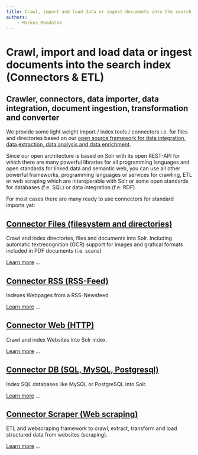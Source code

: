 ```yaml
---
title: Crawl, import and load data or ingest documents into the search index (Connectors & ETL)
authors:
    - Markus Mandalka
---
```


# Crawl, import and load data or ingest documents into the search index (Connectors & ETL)


## Crawler, connectors, data importer, data integration, document ingestion, transformation and converter

We provide some light weight import / index tools / connectors i.e. for files and directories based on our [open source framework for data integration, data extraction, data analysis and data enrichment](../../../etl).

Since our open architecture is based on Solr with its open REST-API for which there are many powerful libraries for all programming languages and open standards for linked data and semantic web, you can use all other powerful frameworks, programming languages or services for crawling, ETL or web scraping which are interoperable with Solr or some open standards for databases (f.e. SQL) or data integration (f.e. RDF).

For most cases there are many ready to use connectors for standard imports yet:

## [Connector Files (filesystem and directories)](../../../connector/files)

Crawl and index directories, files and documents into Solr. Including automatic textrecognition (OCR) support for images and grafical formats included in PDF documents (i.e. scans)

[Learn more](../../../connector/files) ...


## [Connector RSS (RSS-Feed)](../../../connector/rss)

Indexes Webpages from a RSS-Newsfeed

[Learn more](../../../connector/rss) ...

## [Connector Web (HTTP)](../../../connector/web)

Crawl and index Websites into Solr index.

[Learn more](../../../connector/web) ...


## [Connector DB (SQL, MySQL, Postgresql)](../../../connector/db)


Index SQL databases like MySQL or PostgreSQL into Solr.

[Learn more](../../../connector/db) ...



## [Connector Scraper (Web scraping)](../../../connector/scraper)


ETL and webscraping framework to crawl, extract, transform and load structured data from websites (scraping).

[Learn more](../../../connector/scraper) ...


